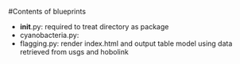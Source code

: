 #Contents of blueprints

- __init__.py: required to treat directory as package
- cyanobacteria.py: 
- flagging.py: render index.html and output table model using data retrieved from usgs and hobolink 
